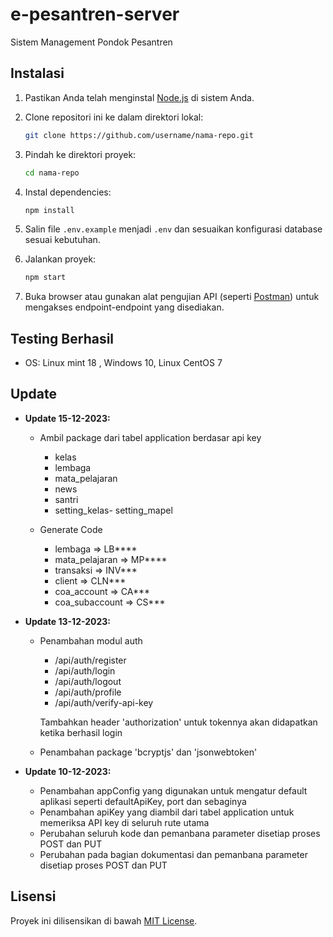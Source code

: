 # e-pesantren-server
Sistem Management Pondok Pesantren

## Instalasi

1. Pastikan Anda telah menginstal [Node.js](https://nodejs.org/) di sistem Anda.
2. Clone repositori ini ke dalam direktori lokal:

    ```bash
    git clone https://github.com/username/nama-repo.git
    ```

3. Pindah ke direktori proyek:

    ```bash
    cd nama-repo
    ```

4. Instal dependencies:

    ```bash
    npm install
    ```

5. Salin file `.env.example` menjadi `.env` dan sesuaikan konfigurasi database sesuai kebutuhan.

6. Jalankan proyek:

    ```bash
    npm start
    ```

7. Buka browser atau gunakan alat pengujian API (seperti [Postman](https://www.postman.com/)) untuk mengakses endpoint-endpoint yang disediakan.

## Testing Berhasil
- OS: Linux mint 18 , Windows 10, Linux CentOS 7

## Update

- **Update 15-12-2023:**
   - Ambil package dari tabel application berdasar api key

      - kelas
      - lembaga
      - mata_pelajaran
      - news
      - santri
      - setting_kelas- setting_mapel

   - Generate Code

      - lembaga => LB****
      - mata_pelajaran => MP****
      - transaksi => INV***
      - client => CLN***
      - coa_account => CA***
      - coa_subaccount => CS***


- **Update 13-12-2023:**
  - Penambahan modul auth
    - /api/auth/register
    - /api/auth/login
    - /api/auth/logout
    - /api/auth/profile
    - /api/auth/verify-api-key

    Tambahkan header 'authorization' untuk tokennya akan didapatkan ketika berhasil login

  - Penambahan package 'bcryptjs' dan 'jsonwebtoken'

- **Update 10-12-2023:**
  - Penambahan appConfig yang digunakan untuk mengatur default aplikasi seperti defaultApiKey, port dan sebaginya
  - Penambahan apiKey yang diambil dari tabel application untuk memeriksa API key di seluruh rute utama
  - Perubahan seluruh kode dan pemanbana parameter disetiap proses POST dan PUT
  - Perubahan pada bagian dokumentasi dan pemanbana parameter disetiap proses POST dan PUT


## Lisensi

Proyek ini dilisensikan di bawah [MIT License](LICENSE).
